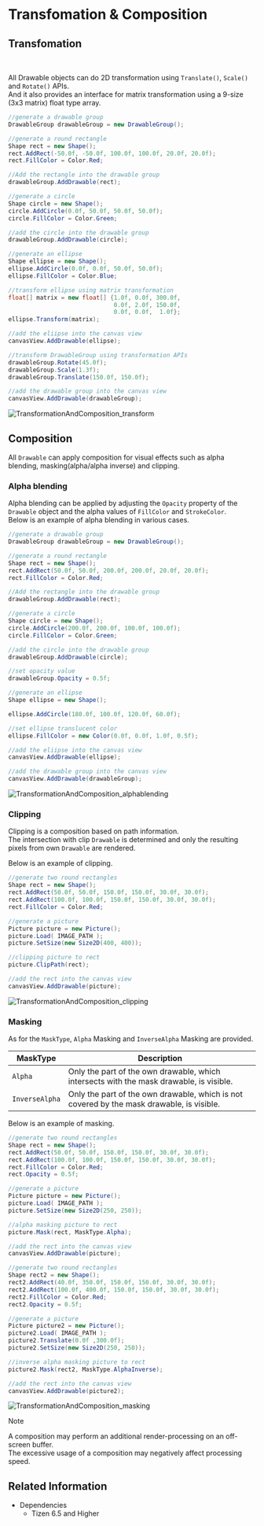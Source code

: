 # Transfomation & Composition


## Transfomation

<br>

All Drawable objects can do 2D transformation using `Translate()`, `Scale()` and `Rotate()` APIs. <br>
And it also provides an interface for matrix transformation using a 9-size (3x3 matrix) float type array.

```cs
//generate a drawable group
DrawableGroup drawableGroup = new DrawableGroup();

//generate a round rectangle
Shape rect = new Shape();
rect.AddRect(-50.0f, -50.0f, 100.0f, 100.0f, 20.0f, 20.0f);
rect.FillColor = Color.Red;

//Add the rectangle into the drawable group
drawableGroup.AddDrawable(rect);

//generate a circle
Shape circle = new Shape();
circle.AddCircle(0.0f, 50.0f, 50.0f, 50.0f);
circle.FillColor = Color.Green;

//add the circle into the drawable group
drawableGroup.AddDrawable(circle);

//generate an ellipse
Shape ellipse = new Shape();
ellipse.AddCircle(0.0f, 0.0f, 50.0f, 50.0f);
ellipse.FillColor = Color.Blue;

//transform ellipse using matrix transformation
float[] matrix = new float[] {1.0f, 0.0f, 300.0f,
                              0.0f, 2.0f, 150.0f,
                              0.0f, 0.0f,  1.0f};
ellipse.Transform(matrix);

//add the eliipse into the canvas view
canvasView.AddDrawable(ellipse);

//transform DrawableGroup using transformation APIs
drawableGroup.Rotate(45.0f);
drawableGroup.Scale(1.3f);
drawableGroup.Translate(150.0f, 150.0f);

//add the drawable group into the canvas view
canvasView.AddDrawable(drawableGroup);

```

![TransformationAndComposition_transform](./media/vectorgraphics_transfom.png)
 


## Composition

All `Drawable` can apply composition for visual effects such as alpha blending, masking(alpha/alpha inverse) and clipping.

### Alpha blending
Alpha blending can be applied by adjusting the `Opacity` property of the `Drawable` object and the alpha values of `FillColor` and `StrokeColor`.<br>
Below is an example of alpha blending in various cases.

```cs
//generate a drawable group
DrawableGroup drawableGroup = new DrawableGroup();

//generate a round rectangle
Shape rect = new Shape();
rect.AddRect(50.0f, 50.0f, 200.0f, 200.0f, 20.0f, 20.0f);
rect.FillColor = Color.Red;

//Add the rectangle into the drawable group
drawableGroup.AddDrawable(rect);

//generate a circle
Shape circle = new Shape();
circle.AddCircle(200.0f, 200.0f, 100.0f, 100.0f);
circle.FillColor = Color.Green;

//add the circle into the drawable group
drawableGroup.AddDrawable(circle);

//set opacity value
drawableGroup.Opacity = 0.5f;

//generate an ellipse
Shape ellipse = new Shape();

ellipse.AddCircle(180.0f, 100.0f, 120.0f, 60.0f);

//set ellipse translucent color
ellipse.FillColor = new Color(0.0f, 0.0f, 1.0f, 0.5f);

//add the eliipse into the canvas view
canvasView.AddDrawable(ellipse);

//add the drawable group into the canvas view
canvasView.AddDrawable(drawableGroup);


```

![TransformationAndComposition_alphablending](./media/vectorgraphics_alphablending.png)

### Clipping
Clipping is a composition based on path information.<br>
The intersection with clip `Drawable` is determined and only the resulting pixels from own `Drawable` are rendered.<br>

Below is an example of clipping.

```cs
//generate two round rectangles
Shape rect = new Shape();
rect.AddRect(50.0f, 50.0f, 150.0f, 150.0f, 30.0f, 30.0f);
rect.AddRect(100.0f, 100.0f, 150.0f, 150.0f, 30.0f, 30.0f);
rect.FillColor = Color.Red;

//generate a picture
Picture picture = new Picture();
picture.Load( IMAGE_PATH );
picture.SetSize(new Size2D(400, 400));

//clipping picture to rect
picture.ClipPath(rect);

//add the rect into the canvas view
canvasView.AddDrawable(picture);
```
![TransformationAndComposition_clipping](./media/vectorgraphics_clipping.png)


### Masking
As for the `MaskType`, `Alpha` Masking and `InverseAlpha` Masking are provided.<br>

| MaskType       | Description                                                                                |
| -------------- | ------------------------------------------------------------------------------------------ |
| `Alpha`        | Only the part of the own drawable, which intersects with the mask drawable, is visible.    |
| `InverseAlpha` | Only the part of the own drawable, which is not covered by the mask drawable, is visible.  |

Below is an example of masking.

```cs
//generate two round rectangles
Shape rect = new Shape();
rect.AddRect(50.0f, 50.0f, 150.0f, 150.0f, 30.0f, 30.0f);
rect.AddRect(100.0f, 100.0f, 150.0f, 150.0f, 30.0f, 30.0f);
rect.FillColor = Color.Red;
rect.Opacity = 0.5f;

//generate a picture
Picture picture = new Picture();
picture.Load( IMAGE_PATH );
picture.SetSize(new Size2D(250, 250));

//alpha masking picture to rect
picture.Mask(rect, MaskType.Alpha);

//add the rect into the canvas view
canvasView.AddDrawable(picture);

//generate two round rectangles
Shape rect2 = new Shape();
rect2.AddRect(40.0f, 350.0f, 150.0f, 150.0f, 30.0f, 30.0f);
rect2.AddRect(100.0f, 400.0f, 150.0f, 150.0f, 30.0f, 30.0f);
rect2.FillColor = Color.Red;
rect2.Opacity = 0.5f;

//generate a picture
Picture picture2 = new Picture();
picture2.Load( IMAGE_PATH );
picture2.Translate(0.0f ,300.0f);
picture2.SetSize(new Size2D(250, 250));

//inverse alpha masking picture to rect
picture2.Mask(rect2, MaskType.AlphaInverse);

//add the rect into the canvas view
canvasView.AddDrawable(picture2);
```
![TransformationAndComposition_masking](./media/vectorgraphics_masking.png)

> [!NOTE]
> A composition may perform an additional render-processing on an off-screen buffer.<br>The excessive usage of a composition may negatively affect processing speed.

## Related Information
- Dependencies
  -   Tizen 6.5 and Higher

